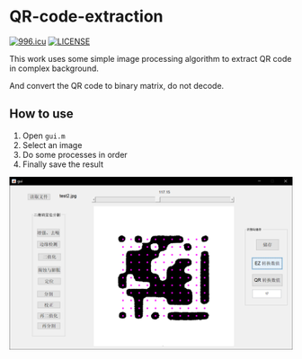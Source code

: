 # QR-code-extraction

[![996.icu](https://img.shields.io/badge/link-996.icu-red.svg)](https://996.icu)
[![LICENSE](https://img.shields.io/badge/license-Anti%20996-blue.svg)](https://github.com/996icu/996.ICU/blob/master/LICENSE)

This work uses some simple image processing algorithm to extract QR code in complex background.

And convert the QR code to binary matrix, do not decode.

## How to use
1. Open `gui.m`
2. Select an image
3. Do some processes in order
4. Finally save the result


![results](https://github.com/LiXirong/QR-code-extraction/blob/master/image/9getresult.png)
